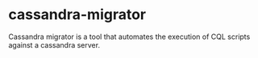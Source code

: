 # cassandra-migrator

Cassandra migrator is a tool that automates the execution of CQL scripts against a cassandra server.



